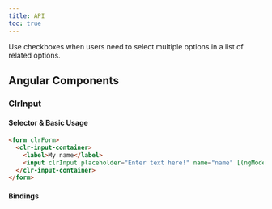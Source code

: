 ```yaml
---
title: API
toc: true
---
```


Use checkboxes when users need to select multiple options in a list of related options.

## Angular Components

### ClrInput

#### Selector & Basic Usage

```html
<form clrForm>
  <clr-input-container>
    <label>My name</label>
    <input clrInput placeholder="Enter text here!" name="name" [(ngModel)]="name" />
  </clr-input-container>
</form>
```

#### Bindings

<DocComponentApi component="ClrFormCommon" item="bindings" />
